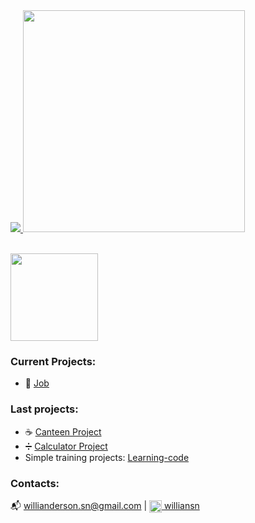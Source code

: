   
 <div align="rigth">
  <a href="https://github.com/Willian1661">
     <img src="https://github-readme-stats.vercel.app/api?username=Willian1661&count_private=true&show_icons=true&hide_border=true&theme=dracula" />    
     <img src="https://github-readme-stats.vercel.app/api/top-langs/?username=Willian1661&layout=compact&hide_border=true&theme=dracula" width="355" />
  </a>
  <p align="rigth"><br>
    <img src="https://skillicons.dev/icons?i=git,react,nodejs,javascript"  width="140"/>
  </p>

 </div>
    
### Current Projects:
- :necktie: <a href="https://github.com/shield-wall/job">Job</a>

### Last projects:
- :coffee: <a href="https://github.com/Willian1661/Canteen-Project">Canteen Project</a>
- :heavy_division_sign: <a href="https://github.com/Willian1661/calculate_project">Calculator Project</a>
- Simple training projects: <a href="https://github.com/Willian1661/learning-code/tree/master">Learning-code</a>

### Contacts:
:mailbox_with_mail: willianderson.sn@gmail.com | <a href="https://www.linkedin.com/in/williansn/" target="blank"><img align="center" src="https://skillicons.dev/icons?i=linkedin" title="send a message :)" alt="Linkedin" width="20"/>  williansn</a>
